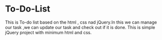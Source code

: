 # To-Do-List
This is To-do list based on the html , css nad jQuery.In this we can manage our task ,we can update our task and check out if it is done. This is simple jQuery project with minimum html and css. 
